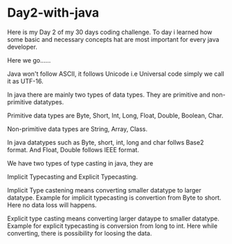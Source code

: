 # Day2-with-java

Here is my Day 2 of my 30 days coding challenge. To day i learned how some basic and necessary concepts hat are most important for every java developer. 

Here we go......

Java won't follow ASCII, it follows Unicode i.e Universal code simply we call it as UTF-16.

In java there are mainly two types of data types. They are primitive and non-primitive datatypes.

Primitive data types are Byte, Short, Int, Long, Float, Double, Boolean, Char.

Non-primitive data types are String, Array, Class.

In java datatypes such as Byte, short, int, long and char follws Base2 format. And Float, Double follows IEEE format. 

We have two types of type casting in java, they are

Implicit Typecasting and Explicit Typecasting.

Implicit Type castening means converting smaller datatype to larger datatype. Example for implicit typecasting is convertion from Byte to short. Here no data loss will happens.

Explicit type casting means converting larger dataype to smaller datatype. Example for explicit typecasting is  conversion from long to int.  Here while converting, there is possibility for loosing the data.





